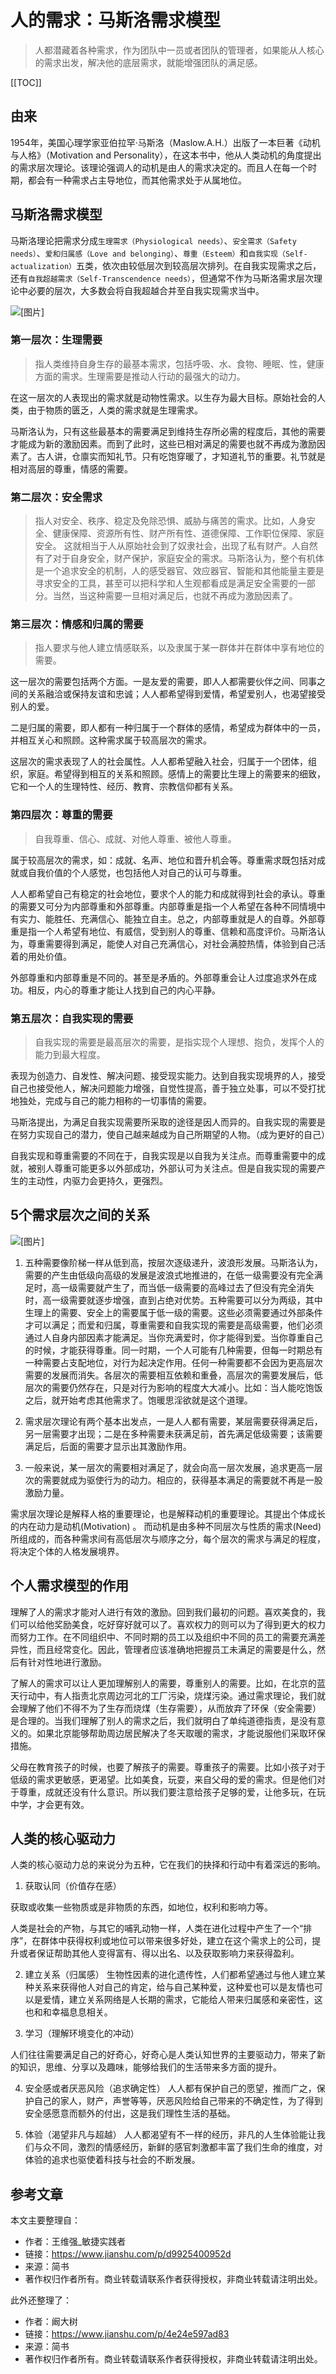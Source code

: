 # 人的需求：马斯洛需求模型
> 人都潜藏着各种需求，作为团队中一员或者团队的管理者，如果能从人核心的需求出发，解决他的底层需求，就能增强团队的满足感。

[[TOC]]

## 由来
1954年，美国心理学家亚伯拉罕·马斯洛（Maslow.A.H.）出版了一本巨著《动机与人格》（Motivation and Personality），在这本书中，他从人类动机的角度提出的需求层次理论。该理论强调人的动机是由人的需求决定的。而且人在每一个时期，都会有一种需求占主导地位，而其他需求处于从属地位。

## 马斯洛需求模型
马斯洛理论把需求分成`生理需求（Physiological needs）`、`安全需求（Safety needs）`、`爱和归属感（Love and belonging）`、`尊重（Esteem）`和`自我实现（Self-actualization）`五类，依次由较低层次到较高层次排列。在自我实现需求之后，还有`自我超越需求（Self-Transcendence needs）`，但通常不作为马斯洛需求层次理论中必要的层次，大多数会将自我超越合并至自我实现需求当中。

![[图片]](/img/team/person/masiluo-1.png)
### 第一层次：生理需要
> 指人类维持自身生存的最基本需求，包括呼吸、水、食物、睡眠、性，健康方面的需求。生理需要是推动人行动的最强大的动力。

在这一层次的人表现出的需求就是动物性需求。以生存为最大目标。原始社会的人类，由于物质的匮乏，人类的需求就是生理需求。

马斯洛认为，只有这些最基本的需要满足到维持生存所必需的程度后，其他的需要才能成为新的激励因素。而到了此时，这些已相对满足的需要也就不再成为激励因素了。古人讲，仓廪实而知礼节。只有吃饱穿暖了，才知道礼节的重要。礼节就是相对高层的尊重，情感的需要。

### 第二层次：安全需求
> 指人对安全、秩序、稳定及免除恐惧、威胁与痛苦的需求。比如，人身安全、健康保障、资源所有性、财产所有性、道德保障、工作职位保障、家庭安全。
这就相当于人从原始社会到了奴隶社会，出现了私有财产。人自然有了对于自身安全，财产保护，家庭安全的需求。马斯洛认为，整个有机体是一个追求安全的机制，人的感受器官、效应器官、智能和其他能量主要是寻求安全的工具，甚至可以把科学和人生观都看成是满足安全需要的一部分。当然，当这种需要一旦相对满足后，也就不再成为激励因素了。

### 第三层次：情感和归属的需要
> 指人要求与他人建立情感联系，以及隶属于某一群体并在群体中享有地位的需要。

这一层次的需要包括两个方面。一是友爱的需要，即人人都需要伙伴之间、同事之间的关系融洽或保持友谊和忠诚；人人都希望得到爱情，希望爱别人，也渴望接受别人的爱。

二是归属的需要，即人都有一种归属于一个群体的感情，希望成为群体中的一员，并相互关心和照顾。这种需求属于较高层次的需求。

这层次的需求表现了人的社会属性。人人都希望融入社会，归属于一个团体，组织，家庭。希望得到相互的关系和照顾。感情上的需要比生理上的需要来的细致，它和一个人的生理特性、经历、教育、宗教信仰都有关系。

### 第四层次：尊重的需要
> 自我尊重、信心、成就、对他人尊重、被他人尊重。

属于较高层次的需求，如：成就、名声、地位和晋升机会等。尊重需求既包括对成就或自我价值的个人感觉，也包括他人对自己的认可与尊重。

人人都希望自己有稳定的社会地位，要求个人的能力和成就得到社会的承认。尊重的需要又可分为内部尊重和外部尊重。内部尊重是指一个人希望在各种不同情境中有实力、能胜任、充满信心、能独立自主。总之，内部尊重就是人的自尊。外部尊重是指一个人希望有地位、有威信，受到别人的尊重、信赖和高度评价。马斯洛认为，尊重需要得到满足，能使人对自己充满信心，对社会满腔热情，体验到自己活着的用处价值。

外部尊重和内部尊重是不同的。甚至是矛盾的。外部尊重会让人过度追求外在成功。相反，内心的尊重才能让人找到自己的内心平静。

### 第五层次：自我实现的需要
> 自我实现的需要是最高层次的需要，是指实现个人理想、抱负，发挥个人的能力到最大程度。

表现为创造力、自发性、解决问题、接受现实能力。达到自我实现境界的人，接受自己也接受他人，解决问题能力增强，自觉性提高，善于独立处事，可以不受打扰地独处，完成与自己的能力相称的一切事情的需要。

马斯洛提出，为满足自我实现需要所采取的途径是因人而异的。自我实现的需要是在努力实现自己的潜力，使自己越来越成为自己所期望的人物。（成为更好的自己）

自我实现和尊重需要的不同在于，自我实现是以自我为关注点。而尊重需要中的成就，被别人尊重可能更多以外部成功，外部认可为关注点。但是自我实现的需要产生的主动性，内驱力会更持久，更强烈。

## 5个需求层次之间的关系
![[图片]](/img/team/person/masiluo-2.png)

1. 五种需要像阶梯一样从低到高，按层次逐级递升，波浪形发展。马斯洛认为，需要的产生由低级向高级的发展是波浪式地推进的，在低一级需要没有完全满足时，高一级需要就产生了，而当低一级需要的高峰过去了但没有完全消失时，高一级需要就逐步增强，直到占绝对优势。五种需要可以分为两级，其中生理上的需要、安全上的需要属于低一级的需要。这些必须需要通过外部条件才可以满足；而爱和归属，尊重需要和自我实现的需要是高级需要，他们必须通过人自身内部因素才能满足。当你充满爱时，你才能得到爱。当你尊重自己的时候，才能获得尊重。同一时期，一个人可能有几种需要，但每一时期总有一种需要占支配地位，对行为起决定作用。任何一种需要都不会因为更高层次需要的发展而消失。各层次的需要相互依赖和重叠，高层次的需要发展后，低层次的需要仍然存在，只是对行为影响的程度大大减小。比如：当人能吃饱饭之后，就开始考虑其他需求了。饱暖思淫欲就是这个道理。

2. 需求层次理论有两个基本出发点，一是人人都有需要，某层需要获得满足后，另一层需要才出现；二是在多种需要未获满足前，首先满足低级需要；该需要满足后，后面的需要才显示出其激励作用。

3. 一般来说，某一层次的需要相对满足了，就会向高一层次发展，追求更高一层次的需要就成为驱使行为的动力。相应的，获得基本满足的需要就不再是一股激励力量。

需求层次理论是解释人格的重要理论，也是解释动机的重要理论。其提出个体成长的内在动力是动机(Motivation) 。 而动机是由多种不同层次与性质的需求(Need)所组成的，而各种需求间有高低层次与顺序之分，每个层次的需求与满足的程度，将决定个体的人格发展境界。

## 个人需求模型的作用
理解了人的需求才能对人进行有效的激励。回到我们最初的问题。喜欢美食的，我们可以给他奖励美食，吃好穿好就可以了。喜欢权力的则可以为了得到更大的权力而努力工作。在不同组织中、不同时期的员工以及组织中不同的员工的需要充满差异性，而且经常变化。因此，管理者应该准确地把握员工未满足的需要是什么，然后有针对性地进行激励。

了解人的需求可以让人更加理解别人的需要，尊重别人的需要。比如，在北京的蓝天行动中，有人指责北京周边河北的工厂污染，烧煤污染。通过需求理论，我们就会理解了他们不得不为了生存而烧煤（生存需要），从而放弃了环保（安全需要）是合理的。当我们理解了别人的需求之后，我们就明白了单纯道德指责，是没有意义的。如果北京能够帮助周边居民解决了冬天取暖的需求，才能说服他们采取环保措施。

父母在教育孩子的时候，也要了解孩子的需要。尊重孩子的需要。比如小孩子对于低级的需求更敏感，更渴望。比如美食，玩耍，来自父母的爱的需求。但是他们对于尊重，成就还没有什么意识。所以我们要注意给孩子足够的爱，让他多玩，在玩中学，才会更有效。

## 人类的核心驱动力
人类的核心驱动力总的来说分为五种，它在我们的抉择和行动中有着深远的影响。

1. 获取认同（价值存在感）

获取或收集一些物质或是非物质的东西，如地位，权利和影响力等。

人类是社会的产物，与其它的哺乳动物一样，人类在进化过程中产生了一个“排序”，在群体中获得权利或地位可以带来很多好处，建立在这个需求上的公司，提升或者保证帮助其他人变得富有、得以出名、以及获取影响力来获得盈利。

2. 建立关系（归属感）
生物性因素的进化遗传性，人们都希望通过与他人建立某种关系来获得他人对自己的肯定，给与自己某种爱，这种爱也可以是友情也可以是爱情，建立关系网络是人长期的需求，它能给人带来归属感和亲密性，这也和和幸福息息相关。

3. 学习（理解环境变化的冲动）

人们往往需要满足自己的好奇心，好奇心是人类认知世界的主要驱动力，带来了新的知识，思维、分享以及趣味，能够给我们的生活带来多方面的提升。

4. 安全感或者厌恶风险（追求确定性）
人人都有保护自己的愿望，推而广之，保护自己的家人，财产，声誉等等，厌恶风险给自己带来的不确定性，为了得到安全感愿意而额外的付出，这是我们理性生活的基础。

5. 体验（渴望非凡与超越）
人人都渴望有不一样的经历，非凡的人生体验能让我们与众不同，激烈的情感经历，新鲜的感官刺激都丰富了我们生命的维度，对体验的追求也驱使着科技与社会的不断发展。

## 参考文章
本文主要整理自：
- 作者：王维强_敏捷实践者
- 链接：https://www.jianshu.com/p/d9925400952d
- 来源：简书
- 著作权归作者所有。商业转载请联系作者获得授权，非商业转载请注明出处。

此外还整理了：
- 作者：阚大树
- 链接：https://www.jianshu.com/p/4e24e597ad83
- 来源：简书
- 著作权归作者所有。商业转载请联系作者获得授权，非商业转载请注明出处。
